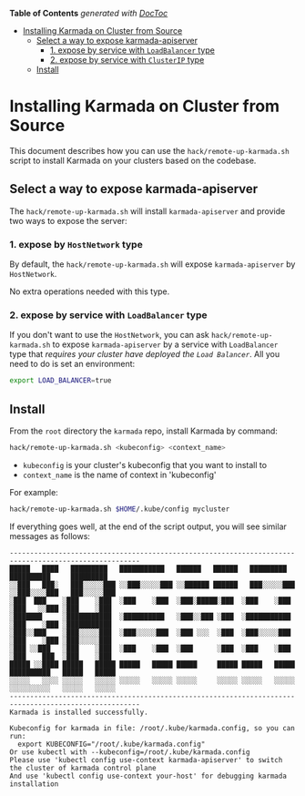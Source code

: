 <!-- START doctoc generated TOC please keep comment here to allow auto update -->
<!-- DON'T EDIT THIS SECTION, INSTEAD RE-RUN doctoc TO UPDATE -->
**Table of Contents**  *generated with [DocToc](https://github.com/thlorenz/doctoc)*

- [Installing Karmada on Cluster from Source](#installing-karmada-on-cluster-from-source)
  - [Select a way to expose karmada-apiserver](#select-a-way-to-expose-karmada-apiserver)
    - [1. expose by service with `LoadBalancer` type](#1-expose-by-service-with-loadbalancer-type)
    - [2. expose by service with `ClusterIP` type](#2-expose-by-service-with-clusterip-type)
  - [Install](#install)

<!-- END doctoc generated TOC please keep comment here to allow auto update -->

# Installing Karmada on Cluster from Source

This document describes how you can use the `hack/remote-up-karmada.sh` script to install Karmada on 
your clusters based on the codebase.

## Select a way to expose karmada-apiserver

The `hack/remote-up-karmada.sh` will install `karmada-apiserver` and provide two ways to expose the server:

### 1. expose by `HostNetwork` type

By default, the `hack/remote-up-karmada.sh` will expose `karmada-apiserver` by `HostNetwork`.

No extra operations needed with this type.

### 2. expose by service with `LoadBalancer` type

If you don't want to use the `HostNetwork`, you can ask `hack/remote-up-karmada.sh` to expose `karmada-apiserver`
by a service with `LoadBalancer` type that *requires your cluster have deployed the `Load Balancer`*.
All you need to do is set an environment:
```bash
export LOAD_BALANCER=true
```

## Install
From the `root` directory the `karmada` repo, install Karmada by command:
```bash
hack/remote-up-karmada.sh <kubeconfig> <context_name>
```
- `kubeconfig` is your cluster's kubeconfig that you want to install to
- `context_name` is the name of context in 'kubeconfig'

For example:
```bash
hack/remote-up-karmada.sh $HOME/.kube/config mycluster
```

If everything goes well, at the end of the script output, you will see similar messages as follows:
```
------------------------------------------------------------------------------------------------------
█████   ████   █████████   ███████████   ██████   ██████   █████████   ██████████     █████████
░░███   ███░   ███░░░░░███ ░░███░░░░░███ ░░██████ ██████   ███░░░░░███ ░░███░░░░███   ███░░░░░███
░███  ███    ░███    ░███  ░███    ░███  ░███░█████░███  ░███    ░███  ░███   ░░███ ░███    ░███
░███████     ░███████████  ░██████████   ░███░░███ ░███  ░███████████  ░███    ░███ ░███████████
░███░░███    ░███░░░░░███  ░███░░░░░███  ░███ ░░░  ░███  ░███░░░░░███  ░███    ░███ ░███░░░░░███
░███ ░░███   ░███    ░███  ░███    ░███  ░███      ░███  ░███    ░███  ░███    ███  ░███    ░███
█████ ░░████ █████   █████ █████   █████ █████     █████ █████   █████ ██████████   █████   █████
░░░░░   ░░░░ ░░░░░   ░░░░░ ░░░░░   ░░░░░ ░░░░░     ░░░░░ ░░░░░   ░░░░░ ░░░░░░░░░░   ░░░░░   ░░░░░
------------------------------------------------------------------------------------------------------
Karmada is installed successfully.

Kubeconfig for karmada in file: /root/.kube/karmada.config, so you can run:
  export KUBECONFIG="/root/.kube/karmada.config"
Or use kubectl with --kubeconfig=/root/.kube/karmada.config
Please use 'kubectl config use-context karmada-apiserver' to switch the cluster of karmada control plane
And use 'kubectl config use-context your-host' for debugging karmada installation
```